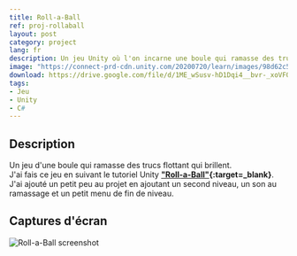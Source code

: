 ```yaml
---
title: Roll-a-Ball
ref: proj-rollaball
layout: post
category: project
lang: fr
description: Un jeu Unity où l'on incarne une boule qui ramasse des trucs fait en suivant un tutoriel
image: "https://connect-prd-cdn.unity.com/20200720/learn/images/98d62c5a-f856-4b1f-ae9f-d92fc780aa8a_MASTER.png.200x0x1.webp"
download: https://drive.google.com/file/d/1ME_wSusv-hD1Dqi4__bvr-_xoVFQh955/view?usp=sharing
tags:
- Jeu
- Unity
- C#
---
```


## Description

Un jeu d'une boule qui ramasse des trucs flottant qui brillent.  
J'ai fais ce jeu en suivant le tutoriel Unity **["Roll-a-Ball"](https://learn.unity.com/project/roll-a-ball){:target=_blank}**.  
J'ai ajouté un petit peu au projet en ajoutant un second niveau, un son au ramassage et un petit menu de fin de niveau.

## Captures d'écran

![Roll-a-Ball screenshot](https://i.imgur.com/Oc5uYKK.png)
